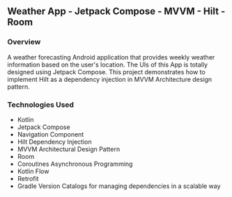 ## Weather App - Jetpack Compose - MVVM - Hilt - Room

### Overview
A weather forecasting Android application that provides weekly weather information based on the user's location. The UIs of this App is totally 
designed using Jetpack Compose. This project demonstrates how to implement Hilt as a dependency injection in MVVM Architecture design pattern.

### Technologies Used
- Kotlin
- Jetpack Compose
- Navigation Component
- Hilt Dependency Injection
- MVVM Architectural Design Pattern
- Room
- Coroutines Asynchronous Programming
- Kotlin Flow
- Retrofit 
- Gradle Version Catalogs for managing dependencies in a scalable way